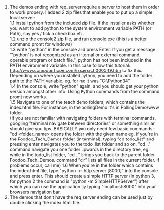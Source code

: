 1. The demos ending with req_server require a server to host them
in order to work propery. I added 2 zip files that enable you to put
up a simple local server:<br>
	1.1 install python from the included zip file. If the installer asks whether you want to add python to the system environment variable PATH (or Path), say yes / tick a checkbox etc.<br>
	1.2 unzip the console2 zip file, and run console.exe (this is a better command promt for windows)<br>
	1.3 write "python" in the console and press Enter. If you get a message: "'python' is not recognized as an internal or external command, operable program or batch file.",
	python has not been included in the PATH environment variable. In this case follow this tutorial: http://www.computerhope.com/issues/ch000549.htm to fix this. Depending on where
	you installed python, you need to add the folder path to the PATH variable. eg. for me it was "C:\Python34"<br>
	1.4 In the console, write "python" again, and you should get your python version amongst other info. Using Python commands from the command promt now works.<br>
	1.5 Navigate to one of the teach demo folders, which contains the index.html file. For instance, in the pollingDemo it's in PollingDemo/www folder.<br>
	(If you are not familiar with navigating folders with terminal commands, googling "terminal navigate between directories" or something similiar should give you tips.
	BASICALLY you only need few basic commands: "cd <folder_name> opens the folder with the given name eg. if you're in the Foodoo_Tech_Demos folder (in terminal), typing "cd todo_list"
	and pressing enter navigates you to the todo_list folder and so on. "cd .." command navigate you one folder upwards in the directory tree, eg. while in the todo_list folder, "cd .."
	brings you back to the parent folder Foodoo_Tech_Demos. command "dir" lists all files in the current folder. If problems occur, call me)
	1.6 When you're in the folder which contains the index.html file, type "python -m http.server [8000]" into the console and press enter. This should create a simple HTTP server (in python 3,
	for python 2 the command is "python -m SimpleHTTPServer") after which you can use the application by typing "localhost:8000" into your browsers navigation bar.<br>
2. The demos that don't have the req_server ending can be used just by double clicking the index.html file.
